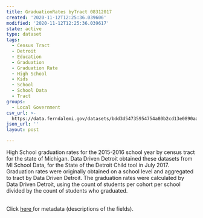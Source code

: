 ```yaml
---
title: GraduationRates byTract 08312017
created: '2020-11-12T12:25:36.039606'
modified: '2020-11-12T12:25:36.039617'
state: active
type: dataset
tags:
  - Census Tract
  - Detroit
  - Education
  - Graduation
  - Graduation Rate
  - High School
  - Kids
  - School
  - School Data
  - Tract
groups:
  - Local Government
csv_url: >-
  https://data.ferndalemi.gov/datasets/bdd3d54735954754a80b2cd13e0890aa_0.csv?outSR=%7B%22latestWkid%22%3A2898%2C%22wkid%22%3A2898%7D
json_url: ''
layout: post

---
```

High School graduation rates for the 2015-2016 school year by census tract for the state of Michigan. Data Driven Detroit obtained these datasets from MI School Data, for the State of the Detroit Child tool in July 2017.  Graduation rates were originally obtained on a school level and aggregated to tract by Data Driven Detroit. The graduation rates were calculated by Data Driven Detroit, using the count of students per cohort per school divided by the count of students who graduated.<div><br /></div><div>Click <a href='http://www.datadrivendetroit.org/metadata/GraduationRates_by_Tract_20152016_08312017_Metadata.xlsx' target='_blank'>here </a>for metadata (descriptions of the fields).</div>
